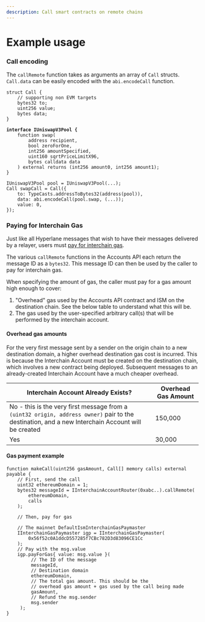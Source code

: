 ```yaml
---
description: Call smart contracts on remote chains
---
```


# Example usage

### Call encoding

The `callRemote` function takes as arguments an array of `Call` structs. `Call.data` can be easily encoded with the `abi.encodeCall` function.

<pre class="language-solidity"><code class="lang-solidity">struct Call {
    // supporting non EVM targets
    bytes32 to;
    uint256 value;
    bytes data;
}

<strong>interface IUniswapV3Pool {
</strong>    function swap(
        address recipient,
        bool zeroForOne,
        int256 amountSpecified,
        uint160 sqrtPriceLimitX96,
        bytes calldata data
    ) external returns (int256 amount0, int256 amount1);
}

IUniswapV3Pool pool = IUniswapV3Pool(...);
Call swapCall = Call({
    to: TypeCasts.addressToBytes32(address(pool)),
    data: abi.encodeCall(pool.swap, (...));
    value: 0,
});
</code></pre>

### Paying for Interchain Gas

Just like all Hyperlane messages that wish to have their messages delivered by a relayer, users must [pay for interchain gas](../../build-with-hyperlane/guides/developers/paying-for-interchain-gas/).

The various `callRemote` functions in the Accounts API each return the message ID as a `bytes32`. This message ID can then be used by the caller to pay for interchain gas.

When specifying the amount of gas, the caller must pay for a gas amount high enough to cover:

1. "Overhead" gas used by the Accounts API contract and ISM on the destination chain. See the below table to understand what this will be.
2. The gas used by the user-specified arbitrary call(s) that will be performed by the interchain account.

#### Overhead gas amounts

For the very first message sent by a sender on the origin chain to a new destination domain, a higher overhead destination gas cost is incurred. This is because the Interchain Account must be created on the destination chain, which involves a new contract being deployed. Subsequent messages to an already-created Interchain Account have a much cheaper overhead.

| Interchain Account Already Exists?                                                                                                                | Overhead Gas Amount |
| ------------------------------------------------------------------------------------------------------------------------------------------------- | ------------------- |
| No - this is the very first message from a `(uint32 origin, address owner)` pair to the destination, and a new Interchain Account will be created | 150,000             |
| Yes                                                                                                                                               | 30,000              |

#### Gas payment example

```solidity
function makeCall(uint256 gasAmount, Call[] memory calls) external payable {
    // First, send the call
    uint32 ethereumDomain = 1;
    bytes32 messageId = IInterchainAccountRouter(0xabc..).callRemote(
        ethereumDomain,
        calls
    );

    // Then, pay for gas

    // The mainnet DefaultIsmInterchainGasPaymaster
    IInterchainGasPaymaster igp = IInterchainGasPaymaster(
        0x56f52c0A1ddcD557285f7CBc782D3d83096CE1Cc
    );
    // Pay with the msg.value
    igp.payForGas{ value: msg.value }(
         // The ID of the message
         messageId,
         // Destination domain
         ethereumDomain,
         // The total gas amount. This should be the
         // overhead gas amount + gas used by the call being made
         gasAmount,
         // Refund the msg.sender
         msg.sender
     );
}
```
